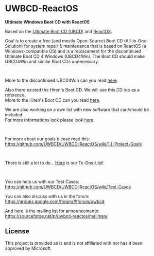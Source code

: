 # UWBCD-ReactOS
**Ultimate Windows Boot CD with ReactOS**

Based on the [Ultimate Boot CD (UBCD)](https://github.com/UWBCD/UWBCD-ReactOS/wiki/UBCD) and [ReactOS](https://www.reactos.org/).

Goal is to create a free (and mostly Open-Source) Boot CD (All-in-One-Solution) for system repair & maintenance that is based on ReactOS (a Windows-compatible OS) and is a replacement for the discontinued Ultimate Boot CD 4 Windows (UBCD4Win). The Boot CD should make UBCD4Win and similar Boot CDs unnecessary.  

<br>

More to the discontinued UBCD4Win can you read [here](https://github.com/UWBCD/UWBCD-ReactOS/wiki/Software-List-3:-UBCD4Win).  

Also there existed the Hiren's Boot CD. We will use this CD too as a reference.  
More to the Hiren's Boot CD can you read [here](https://github.com/UWBCD/UWBCD-ReactOS/wiki/Software-List-4:-Hiren's).  

We are also working on a own list with new software that can/should be included.  
For more informations look please look [here](https://github.com/UWBCD/UWBCD-ReactOS/wiki/Software-List-1:-Our-own).  

<br>

For more about our goals please read this: https://github.com/UWBCD/UWBCD-ReactOS/wiki/1.)-Project-Goals  

<br>

There is still a lot to do... [Here](https://github.com/UWBCD/UWBCD-ReactOS/wiki/To-Dos) is our To-Dos-List!  

<br>

You can help us with our Test Cases:  
https://github.com/UWBCD/UWBCD-ReactOS/wiki/Test-Cases  

You can also discuss with us in the forum:  
https://groups.google.com/forum/#!forum/uwbcd  

And here is the mailing list for announcements:  
https://sourceforge.net/p/uwbcd-reactos/mailman/  

## License

This project is provided as is and is not affiliated with nor has it been approved by Microsoft.
